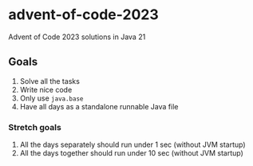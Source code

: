 # advent-of-code-2023
Advent of Code 2023 solutions in Java 21

## Goals

1. Solve all the tasks
2. Write nice code
3. Only use `java.base`
4. Have all days as a standalone runnable Java file

### Stretch goals

1. All the days separately should run under 1 sec (without JVM startup)
2. All the days together should run under 10 sec (without JVM startup)


